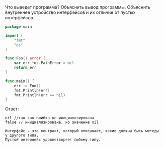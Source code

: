 Что выведет программа? Объяснить вывод программы. Объяснить внутреннее устройство интерфейсов и их отличие от пустых интерфейсов.

```go
package main

import (
	"fmt"
	"os"
)

func Foo() error {
	var err *os.PathError = nil
	return err
}

func main() {
	err := Foo()
	fmt.Println(err)
	fmt.Println(err == nil)
}
```

Ответ:
```
nil //так как ошибка не инициализирована
false // инициализирована, но значение nil

Интерфейс - это контракт, который описывает, какие должны быть методы у другого типа.
Пустой интерфейс удовлетворяет любому типу.

```
